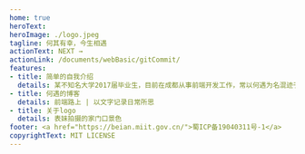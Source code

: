```yaml
---
home: true
heroText: 
heroImage: ./logo.jpeg
tagline: 何其有幸，今生相遇
actionText: NEXT →
actionLink: /documents/webBasic/gitCommit/
features:
- title: 简单的自我介绍
  details: 某不知名大学2017届毕业生，目前在成都从事前端开发工作，常以何遇为名混迹于前端圈
- title: 何遇的博客
  details: 前端路上 | 以文字记录日常所思
- title: 关于logo
  details: 表妹拍摄的家门口景色
footer: <a href="https://beian.miit.gov.cn/">蜀ICP备19040311号-1</a>
copyrightText: MIT LICENSE
---
```



